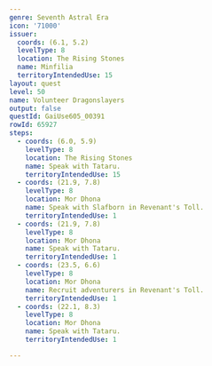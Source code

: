 ```yaml
---
genre: Seventh Astral Era
icon: '71000'
issuer:
  coords: (6.1, 5.2)
  levelType: 8
  location: The Rising Stones
  name: Minfilia
  territoryIntendedUse: 15
layout: quest
level: 50
name: Volunteer Dragonslayers
output: false
questId: GaiUse605_00391
rowId: 65927
steps:
  - coords: (6.0, 5.9)
    levelType: 8
    location: The Rising Stones
    name: Speak with Tataru.
    territoryIntendedUse: 15
  - coords: (21.9, 7.8)
    levelType: 8
    location: Mor Dhona
    name: Speak with Slafborn in Revenant's Toll.
    territoryIntendedUse: 1
  - coords: (21.9, 7.8)
    levelType: 8
    location: Mor Dhona
    name: Speak with Tataru.
    territoryIntendedUse: 1
  - coords: (23.5, 6.6)
    levelType: 8
    location: Mor Dhona
    name: Recruit adventurers in Revenant's Toll.
    territoryIntendedUse: 1
  - coords: (22.1, 8.3)
    levelType: 8
    location: Mor Dhona
    name: Speak with Tataru.
    territoryIntendedUse: 1

---
```

